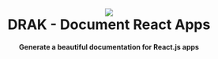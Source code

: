 
<h1 align="center">
  <img src="https://cdn.jsdelivr.net/gh/GerardoGallegos/drak@9c2487e8/docs/images/sticker.png">
  <br>
  DRAK - Document React Apps
  <br>
</h1>

<h4 align="center">
  Generate a beautiful documentation for React.js apps
</h4>